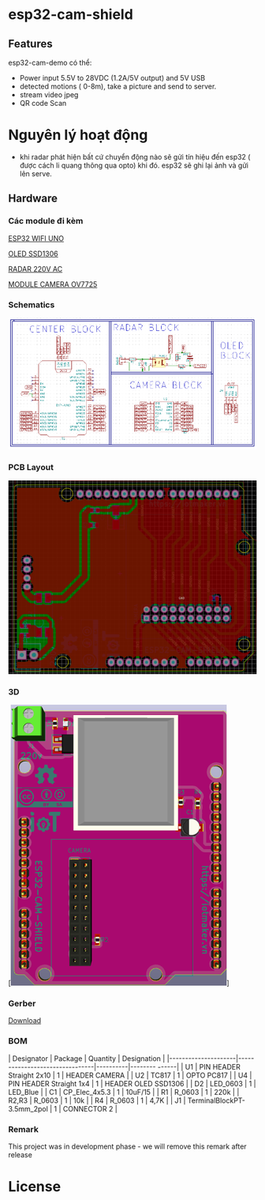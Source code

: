 # esp32-cam-shield

## Features

esp32-cam-demo có thể:
- Power input 5.5V to 28VDC (1.2A/5V output) and 5V USB
- detected motions ( 0-8m), take a picture and send to server.
- stream video jpeg
- QR code Scan

# Nguyên lý hoạt động

- khi radar phát hiện bất cứ chuyển động nào sẽ gửi tín hiệu đến esp32 ( được cách li quang thông qua opto) khi đó. esp32 sẽ ghi lại ảnh và gửi lên serve.

## Hardware

### Các module đi kèm

[ESP32 WIFI UNO](https://iotmaker.vn/esp32-wifi-uno.html)

[OLED SSD1306](https://iotmaker.vn/ssd1306-oled-096inch-128x64-i2c.html?combination=3_4)

[RADAR 220V AC](https://iotmaker.vn/cam-bien-vat-can-radar-220vac.html)

[MODULE CAMERA OV7725](https://iotmaker.vn/module-camera-ov7725.html)

### Schematics

[![ESP32-CAM-SHIELD-Schematic](assets/schematic.png)](assets/schematic.svg)

### PCB Layout

[![ESP32-CAM-SHIELD-PCB](assets/layout.png)](assets/layout.svg)

### 3D

[![ESP32-CAM-SHIELD-3D](assets/anh3d.png)]


### Gerber

[Download](./assets/esp32-cam-shield.zip)

### BOM 

| Designator | Package | Quantity | Designation  |
|---------------------|--------------------------------|----------|--------           ------|
| U1	                  | PIN HEADER Straight 2x10       | 1        | HEADER CAMERA       |
| U2                      | TC817		           | 1        | OPTO PC817          |
| U4                      | PIN HEADER Straight 1x4        | 1        | HEADER OLED SSD1306 | 
| D2                      | LED_0603                       | 1        | LED_Blue            |
| C1                      | CP_Elec_4x5.3                  | 1        | 10uF/15             |
| R1			  | R_0603                         | 1        | 220k                |
| R2,R3		          | R_0603                         | 1        | 10k                 |
| R4                      | R_0603                         | 1        | 4,7K                |
| J1                      | TerminalBlockPT-3.5mm_2pol     | 1        | CONNECTOR 2         |

### Remark

This project was in development phase - we will remove this remark after release

# License

